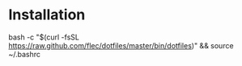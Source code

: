 Installation
============

bash -c "$(curl -fsSL https://raw.github.com/flec/dotfiles/master/bin/dotfiles)" && source ~/.bashrc
